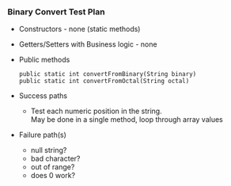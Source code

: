 ### Binary Convert Test Plan

- Constructors - none (static methods)
- Getters/Setters with Business logic - none
- Public methods

  ```
  public static int convertFromBinary(String binary)
  public static int convertFromOctal(String octal)
  ```

- Success paths
  - Test each numeric position in the string.  
     May be done in a single method, loop through array values
- Failure path(s)
  - null string? 
  - bad character? 
  - out of range? 
  - does 0 work?

